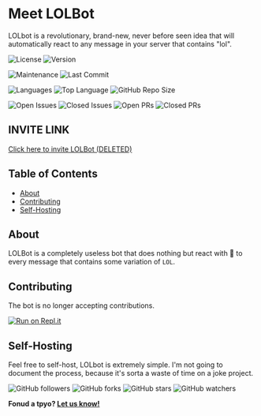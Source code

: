 # Meet LOLBot
LOLbot is a revolutionary, brand-new, never before seen idea that will automatically react to any message in your server that contains "lol".

![License](https://img.shields.io/github/license/CamTheHelpDesk/LOLBot?style=for-the-badge&color=00ff00)
![Version](https://img.shields.io/github/v/release/CamTheHelpDesk/LOLBot?include_prereleases&label=version&style=for-the-badge&color=00ff00)

![Maintenance](https://img.shields.io/maintenance/no/2020?style=for-the-badge)
![Last Commit](https://img.shields.io/github/last-commit/CamTheHelpDesk/LOLBot?style=for-the-badge)

![Languages](https://img.shields.io/github/languages/count/CamTheHelpDesk/LOLBot?style=for-the-badge&color=0000ff)
![Top Language](https://img.shields.io/github/languages/top/CamTheHelpDesk/LOLBot?style=for-the-badge&color=0000ff)
![GitHub Repo Size](https://img.shields.io/github/repo-size/CamTheHelpDesk/LOLBot?style=for-the-badge&color=0000ff)

![Open Issues](https://img.shields.io/github/issues-raw/CamTheHelpDesk/LOLBot?style=for-the-badge&color=ff0000)
![Closed Issues](https://img.shields.io/github/issues-closed-raw/CamTheHelpDesk/LOLBot?style=for-the-badge&color=ff0000)
![Open PRs](https://img.shields.io/github/issues-pr-raw/CamTheHelpDesk/LOLBot?style=for-the-badge&color=00ff00)
![Closed PRs](https://img.shields.io/github/issues-pr-closed-raw/CamTheHelpDesk/LOLBot?style=for-the-badge&color=00ff00)

## INVITE LINK
[Click here to invite LOLBot (DELETED)]()

## Table of Contents
* [About](https://github.com/CamTheHelpDesk/LOLBot#about)
* [Contributing](https://github.com/CamTheHelpDesk/LOLBot#contributing)
* [Self-Hosting](https://github.com/CamTheHelpDesk/LOLBot#self-hosting)

## About
LOLBot is a completely useless bot that does nothing but react with 🤣 to every message that contains some variation of `LOL`.

## Contributing
The bot is no longer accepting contributions.

[![Run on Repl.it](https://repl.it/badge/github/CamTheHelpDesk/LOLBot)](https://repl.it/github/CamTheHelpDesk/LOLBot)

## Self-Hosting
Feel free to self-host, LOLbot is extremely simple. I'm not going to document the process, because it's sorta a waste of time on a joke project.

![GitHub followers](https://img.shields.io/github/followers/CamTheHelpDesk?label=Follow%20CamTheHelpDesk&style=social) ![GitHub forks](https://img.shields.io/github/forks/CamTheHelpDesk/LOLBot?label=Fork&style=social) ![GitHub stars](https://img.shields.io/github/stars/CamTheHelpDesk/LOLBot?label=Star&style=social) ![GitHub watchers](https://img.shields.io/github/watchers/CamTheHelpDesk/LOLBot?label=Watch&style=social)

**Fonud a tpyo? [Let us know!](https://github.com/CamTheHelpDesk/LOLBot/issues/new)**
